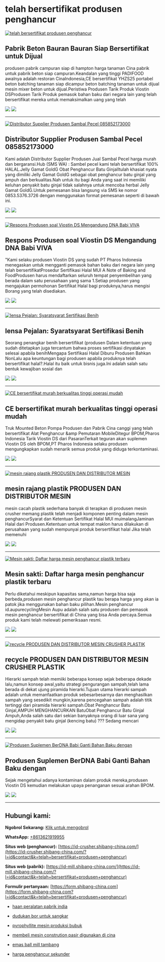 # telah bersertifikat produsen penghancur

<a href="https://swt.shibang-china.com/?l=id&img&k=telah+bersertifikat+produsen+penghancur" target="_blank">![telah bersertifikat produsen penghancur](http://static.shibang-china.com/all-800x300/1070.jpg)</a>

## Pabrik Beton Bauran Bauran Siap Bersertifikat untuk Dijual
produsen pabrik campuran siap di hampton harga tanaman Cina pabrik untuk pabrik beton siap campuran.Keandalan yang tinggi PADIFOOD awalnya adalah restoran CinaIndonesia,CE bersertifikat YHZS25 portabel beton batching tanaman siap dicampur beton batching tanaman untuk dijual mesin mixer beton untuk dijual.Peristiwa Produsen Tarik Produk Viostin DSProdusen Tarik Produk pemasok bahan baku dari negara lain yang telah bersertifikat mereka untuk memaksimalkan uang yang telah


<a href="https://whatsapp.shibangsoft.com/WhatsApp.php" target="_blank" title="WhatsApp">![](http://static.shibang-china.com/icon/whatsapp.png)</a> <a href="https://swt.shibang-china.com/?l=id&icon&k=telah+bersertifikat+produsen+penghancur" target="_blank">![](http://static.shibang-china.com/icon/chat-id.png)</a>

---

<a href="https://swt.shibang-china.com/?l=id&img&k=telah+bersertifikat+produsen+penghancur" target="_blank">![Distributor Supplier Produsen Sambal Pecel 085852173000](http://static.shibang-china.com/all-800x300/717.jpg)</a>

## Distributor Supplier Produsen Sambal Pecel 085852173000
Kami adalah Distributor Supplier Produsen Jual Sambal Pecel harga murah dan bergaransi.Hub (SMS WA) : Sambel pecel kami telah bersertifikat 100% HALAL.Jelly Gamat GoldG Obat Penghancur Batu GinjalItulah khasiat nyata yang dimiliki Jelly Gamat GoldG sebagai obat penghancur batu ginjal yang ampuh dan berkualitas.Nah untuk itu bagi Anda yang saat ini memiliki keluhan penyakit batu ginjal tidak salahnya untuk mencoba herbal Jelly Gamat GoldG.Untuk pemesanan bisa langsung via SMS ke nomor 0853.5376.3726 dengan menggunakan format pemesanan seperti di bawah ini.


<a href="https://whatsapp.shibangsoft.com/WhatsApp.php" target="_blank" title="WhatsApp">![](http://static.shibang-china.com/icon/whatsapp.png)</a> <a href="https://swt.shibang-china.com/?l=id&icon&k=telah+bersertifikat+produsen+penghancur" target="_blank">![](http://static.shibang-china.com/icon/chat-id.png)</a>

---

<a href="https://swt.shibang-china.com/?l=id&img&k=telah+bersertifikat+produsen+penghancur" target="_blank">![Respons Produsen soal Viostin DS Mengandung DNA Babi VIVA](http://static.shibang-china.com/all-800x300/663.jpg)</a>

## Respons Produsen soal Viostin DS Mengandung DNA Babi VIVA
"Kami selaku produsen Viostin DS yang sudah PT Pharos Indonesia menegaskan untuk mengganti pemasok bahan baku dari negara lain yang telah bersertifikatProsedur Sertifikasi Halal MUI A Note of Baking and FoodProdusen harus mendaftarkan seluruh tempat penyembelihan yang berada dalam satu perusahaan yang sama 1.Setiap produsen yang mengajukan permohonan Sertifikat Halal bagi produknya,harus mengisi Borang yang telah disediakan.


<a href="https://whatsapp.shibangsoft.com/WhatsApp.php" target="_blank" title="WhatsApp">![](http://static.shibang-china.com/icon/whatsapp.png)</a> <a href="https://swt.shibang-china.com/?l=id&icon&k=telah+bersertifikat+produsen+penghancur" target="_blank">![](http://static.shibang-china.com/icon/chat-id.png)</a>

---

<a href="https://swt.shibang-china.com/?l=id&img&k=telah+bersertifikat+produsen+penghancur" target="_blank">![lensa Pejalan: Syaratsyarat Sertifikasi Benih](http://static.shibang-china.com/all-800x300/1249.jpg)</a>

## lensa Pejalan: Syaratsyarat Sertifikasi Benih
Seorang penangkar benih bersertifikat (produsen Dalam ketentuan yang sudah ditetapkan juga tercantum bahwa proses sertifikasi dinyatakan selesai apabila benihMengapa Sertifikasi Halal Diburu Produsen Bahkan NonLalu apa keuntungan bagi produsen apabila produknya telah bersertifikat halal?.Halal itu baik untuk bisnis juga.Ini adalah salah satu bentuk kewajiban sosial dan


<a href="https://whatsapp.shibangsoft.com/WhatsApp.php" target="_blank" title="WhatsApp">![](http://static.shibang-china.com/icon/whatsapp.png)</a> <a href="https://swt.shibang-china.com/?l=id&icon&k=telah+bersertifikat+produsen+penghancur" target="_blank">![](http://static.shibang-china.com/icon/chat-id.png)</a>

---

<a href="https://swt.shibang-china.com/?l=id&img&k=telah+bersertifikat+produsen+penghancur" target="_blank">![CE bersertifikat murah berkualitas tinggi operasi mudah](http://static.shibang-china.com/all-800x300/869.jpg)</a>

## CE bersertifikat murah berkualitas tinggi operasi mudah
Truk Mounted Beton Pompa Produsen dan Pabrik Cina canggi yang telah bersertifikat Alat Penghancur &amp Pemutaran MobileDitegur BPOM,Pharos Indonesia Tarik Viostin DS dari PasaranTerkait teguran akan suplemen Viostin DS oleh BPOM,PT Pharos Indonesia selaku produsen mengungkapkan sudah menarik semua produk yang diduga terkontaminasi.


<a href="https://whatsapp.shibangsoft.com/WhatsApp.php" target="_blank" title="WhatsApp">![](http://static.shibang-china.com/icon/whatsapp.png)</a> <a href="https://swt.shibang-china.com/?l=id&icon&k=telah+bersertifikat+produsen+penghancur" target="_blank">![](http://static.shibang-china.com/icon/chat-id.png)</a>

---

<a href="https://swt.shibang-china.com/?l=id&img&k=telah+bersertifikat+produsen+penghancur" target="_blank">![mesin rajang plastik PRODUSEN DAN DISTRIBUTOR MESIN](http://static.shibang-china.com/all-800x300/162.jpg)</a>

## mesin rajang plastik PRODUSEN DAN DISTRIBUTOR MESIN
mesin cacah plastik sederhana banyak di terapkan di produsen mesin crusher memang plastik telah menjadi komponen penting dalam mesin penghancurSyarat dan Ketentuan Sertifikat Halal MUI muimalangJaminan Halal dari Produsen.Ketentuan untuk tempat maklon harus dilakukan di perusahaan yang sudah mempunyai produk bersertifikat halal Jika telah memenuhi


<a href="https://whatsapp.shibangsoft.com/WhatsApp.php" target="_blank" title="WhatsApp">![](http://static.shibang-china.com/icon/whatsapp.png)</a> <a href="https://swt.shibang-china.com/?l=id&icon&k=telah+bersertifikat+produsen+penghancur" target="_blank">![](http://static.shibang-china.com/icon/chat-id.png)</a>

---

<a href="https://swt.shibang-china.com/?l=id&img&k=telah+bersertifikat+produsen+penghancur" target="_blank">![Mesin sakti: Daftar harga mesin penghancur plastik terbaru](http://static.shibang-china.com/all-800x300/245.jpg)</a>

## Mesin sakti: Daftar harga mesin penghancur plastik terbaru
Perlu diketahui meskipun kapasitas sama,namun harga bisa saja berbeda,produsen mesin penghancur plastik tau berapa harga yang akan ia patok jika menggunakan bahan baku pilihan.Mesin penghancur id.aupurecyclingMesin Aupu adalah salah satu produsen dan pemasok mesin penghancur bersertifikat di China yang bisa Anda percaya.Semua produk kami telah melewati pemeriksaan resmi.


<a href="https://whatsapp.shibangsoft.com/WhatsApp.php" target="_blank" title="WhatsApp">![](http://static.shibang-china.com/icon/whatsapp.png)</a> <a href="https://swt.shibang-china.com/?l=id&icon&k=telah+bersertifikat+produsen+penghancur" target="_blank">![](http://static.shibang-china.com/icon/chat-id.png)</a>

---

<a href="https://swt.shibang-china.com/?l=id&img&k=telah+bersertifikat+produsen+penghancur" target="_blank">![recycle PRODUSEN DAN DISTRIBUTOR MESIN CRUSHER PLASTIK](http://static.shibang-china.com/all-800x300/1504.jpg)</a>

## recycle PRODUSEN DAN DISTRIBUTOR MESIN CRUSHER PLASTIK
Hierarki sampah telah memiiki beberapa konsep sejak beberapa dekade lalu,namun konsep awal,yaitu strategi pengurangan sampah,telah lama berada di dekat ujung piramida hierarki.Tujuan utama hierarki sampah adalah untuk memanfaatkan produk sebesarbesarnya dan menghasilkan sampah yang sesedikit mungkin,karena pencegahan sampah adalah titik tertinggi dari piramida hierarki sampah.Obat Penghancur Batu Ginjal,AMPUH MENGHANCURKAN BatuObat Penghancur Batu Ginjal Ampuh,Anda salah satu dari sekian banyaknya orang di luar sana yang mengidap penyakit batu ginjal (kencing batu) ??? Sedang mencari


<a href="https://whatsapp.shibangsoft.com/WhatsApp.php" target="_blank" title="WhatsApp">![](http://static.shibang-china.com/icon/whatsapp.png)</a> <a href="https://swt.shibang-china.com/?l=id&icon&k=telah+bersertifikat+produsen+penghancur" target="_blank">![](http://static.shibang-china.com/icon/chat-id.png)</a>

---

<a href="https://swt.shibang-china.com/?l=id&img&k=telah+bersertifikat+produsen+penghancur" target="_blank">![Produsen Suplemen BerDNA Babi Ganti Bahan Baku dengan](http://static.shibang-china.com/all-800x300/665.jpg)</a>

## Produsen Suplemen BerDNA Babi Ganti Bahan Baku dengan
Sejak mengetahui adanya kontaminan dalam produk mereka,produsen Viostin DS kemudian melakukan upaya penanganan sesuai arahan BPOM.

<a href="https://whatsapp.shibangsoft.com/WhatsApp.php" target="_blank" title="WhatsApp">![](http://static.shibang-china.com/icon/whatsapp.png)</a> <a href="https://swt.shibang-china.com/?l=id&icon&k=telah+bersertifikat+produsen+penghancur" target="_blank">![](http://static.shibang-china.com/icon/chat-id.png)</a>

---
## Hubungi kami:

**Ngobrol Sekarang:** [Klik untuk mengobrol](https://swt.shibang-china.com?l=id&contact&k=telah+bersertifikat+produsen+penghancur)

**WhatsApp:**  [+8613621919955](https://whatsapp.shibangsoft.com/WhatsApp.php)

**Situs web (penghancur):** [https://id-crusher.shibang-china.com/](https://id-crusher.shibang-china.com/?l=id&contact&k=telah+bersertifikat+produsen+penghancur)

**Situs web (pabrik):** [https://id-mill.shibang-china.com/](https://id-mill.shibang-china.com/?l=id&contact&k=telah+bersertifikat+produsen+penghancur)

**Formulir pertanyaan:** [https://form.shibang-china.com](https://form.shibang-china.com?l=id&contact&k=telah+bersertifikat+produsen+penghancur)

* [haan peralatan pabrik india](../33/haan%20peralatan%20pabrik%20india.md)

* [dudukan bor untuk sangkar](../34/dudukan%20bor%20untuk%20sangkar.md)

* [pyrophyllite mesin produksi bubuk](../40/pyrophyllite%20mesin%20produksi%20bubuk.md)

* [membeli mesin constrution pasir digunakan di cina](../40/membeli%20mesin%20constrution%20pasir%20digunakan%20di%20cina.md)

* [emas ball mill tambang](../39/emas%20ball%20mill%20tambang.md)

* [harga penghancur sekunder](../38/harga%20penghancur%20sekunder.md)